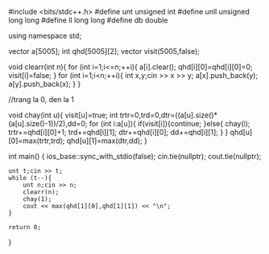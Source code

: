 #include <bits/stdc++.h>
#define unt unsigned int
#define unll unsigned long long
#define ll long long
#define db double

using namespace std;

vector <int> a[5005];
int qhd[5005][2];
vector <bool> visit(5005,false);

void clearr(int n){
    for (int i=1;i<=n;++i){
        a[i].clear();
        qhd[i][0]=qhd[i][0]=0;
        visit[i]=false;
    }
    for (int i=1;i<n;++i){
        int x,y;cin >> x >> y;
        a[x].push_back(y);
        a[y].push_back(x);
    }
}

//trang la 0, den la 1

void chay(int u){
    visit[u]=true;
    int trtr=0,trd=0,dtr=((a[u].size()*(a[u].size()-1))/2),dd=0;
    for (int i:a[u]){
        if(visit[i]){continue;
        }else{
            chay(i);
            trtr+=qhd[i][0]+1;
            trd+=qhd[i][1];
            dtr+=qhd[i][0];
            dd+=qhd[i][1];
        }
    }
    qhd[u][0]=max(trtr,trd);
    qhd[u][1]=max(dtr,dd);
}

int main() {
    ios_base::sync_with_stdio(false);
    cin.tie(nullptr);
    cout.tie(nullptr);



    unt t;cin >> t;
    while (t--){
        unt n;cin >> n;
        clearr(n);
        chay(1);
        cout << max(qhd[1][0],qhd[1][1]) << "\n";
    }

    return 0;
}
